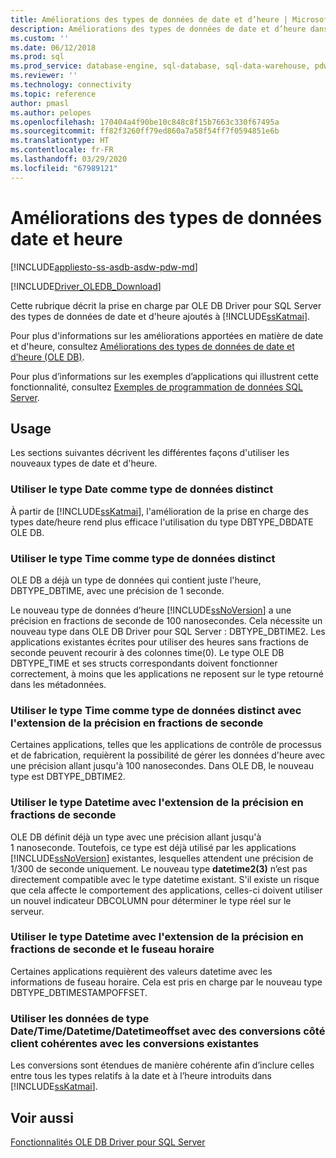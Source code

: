 ```yaml
---
title: Améliorations des types de données de date et d’heure | Microsoft Docs
description: Améliorations des types de données de date et d’heure dans OLE DB Driver pour SQL Server
ms.custom: ''
ms.date: 06/12/2018
ms.prod: sql
ms.prod_service: database-engine, sql-database, sql-data-warehouse, pdw
ms.reviewer: ''
ms.technology: connectivity
ms.topic: reference
author: pmasl
ms.author: pelopes
ms.openlocfilehash: 170404a4f90be10c848c8f15b7663c330f67495a
ms.sourcegitcommit: ff82f3260ff79ed860a7a58f54ff7f0594851e6b
ms.translationtype: HT
ms.contentlocale: fr-FR
ms.lasthandoff: 03/29/2020
ms.locfileid: "67989121"
---
```

# <a name="date-and-time-improvements"></a>Améliorations des types de données date et heure
[!INCLUDE[appliesto-ss-asdb-asdw-pdw-md](../../../includes/appliesto-ss-asdb-asdw-pdw-md.md)]

[!INCLUDE[Driver_OLEDB_Download](../../../includes/driver_oledb_download.md)]

  Cette rubrique décrit la prise en charge par OLE DB Driver pour SQL Server des types de données de date et d'heure ajoutés à [!INCLUDE[ssKatmai](../../../includes/sskatmai-md.md)].  
  
 Pour plus d'informations sur les améliorations apportées en matière de date et d'heure, consultez [Améliorations des types de données de date et d’heure &#40;OLE DB&#41;](../../oledb/ole-db-date-time/date-and-time-improvements-ole-db.md).  
  
 Pour plus d’informations sur les exemples d’applications qui illustrent cette fonctionnalité, consultez [Exemples de programmation de données SQL Server](https://msftdpprodsamples.codeplex.com/).  
  
## <a name="usage"></a>Usage  
 Les sections suivantes décrivent les différentes façons d'utiliser les nouveaux types de date et d'heure.  
  
### <a name="use-date-as-a-distinct-data-type"></a>Utiliser le type Date comme type de données distinct  
 À partir de [!INCLUDE[ssKatmai](../../../includes/sskatmai-md.md)], l'amélioration de la prise en charge des types date/heure rend plus efficace l'utilisation du type DBTYPE_DBDATE OLE DB.  
  
### <a name="use-time-as-a-distinct-data-type"></a>Utiliser le type Time comme type de données distinct  
 OLE DB a déjà un type de données qui contient juste l'heure, DBTYPE_DBTIME, avec une précision de 1 seconde.
  
 Le nouveau type de données d’heure [!INCLUDE[ssNoVersion](../../../includes/ssnoversion-md.md)] a une précision en fractions de seconde de 100 nanosecondes. Cela nécessite un nouveau type dans OLE DB Driver pour SQL Server : DBTYPE_DBTIME2. Les applications existantes écrites pour utiliser des heures sans fractions de seconde peuvent recourir à des colonnes time(0). Le type OLE DB DBTYPE_TIME et ses structs correspondants doivent fonctionner correctement, à moins que les applications ne reposent sur le type retourné dans les métadonnées.  
  
### <a name="use-time-as-a-distinct-data-type-with-extended-fractional-seconds-precision"></a>Utiliser le type Time comme type de données distinct avec l'extension de la précision en fractions de seconde  
 Certaines applications, telles que les applications de contrôle de processus et de fabrication, requièrent la possibilité de gérer les données d'heure avec une précision allant jusqu'à 100 nanosecondes. Dans OLE DB, le nouveau type est DBTYPE_DBTIME2.  
  
### <a name="use-datetime-with-extended-fractional-seconds-precision"></a>Utiliser le type Datetime avec l'extension de la précision en fractions de seconde  
 OLE DB définit déjà un type avec une précision allant jusqu'à 1 nanoseconde. Toutefois, ce type est déjà utilisé par les applications [!INCLUDE[ssNoVersion](../../../includes/ssnoversion-md.md)] existantes, lesquelles attendent une précision de 1/300 de seconde uniquement. Le nouveau type **datetime2(3)** n’est pas directement compatible avec le type datetime existant. S'il existe un risque que cela affecte le comportement des applications, celles-ci doivent utiliser un nouvel indicateur DBCOLUMN pour déterminer le type réel sur le serveur.    
  
### <a name="use-datetime-with-extended-fractional-seconds-precision-and-timezone"></a>Utiliser le type Datetime avec l'extension de la précision en fractions de seconde et le fuseau horaire  
 Certaines applications requièrent des valeurs datetime avec les informations de fuseau horaire. Cela est pris en charge par le nouveau type DBTYPE_DBTIMESTAMPOFFSET.
  
### <a name="use-datetimedatetimedatetimeoffset-data-with-client-side-conversions-consistent-with-existing-conversions"></a>Utiliser les données de type Date/Time/Datetime/Datetimeoffset avec des conversions côté client cohérentes avec les conversions existantes  
 Les conversions sont étendues de manière cohérente afin d’inclure celles entre tous les types relatifs à la date et à l’heure introduits dans [!INCLUDE[ssKatmai](../../../includes/sskatmai-md.md)].  
  
## <a name="see-also"></a>Voir aussi  
 [Fonctionnalités OLE DB Driver pour SQL Server](../../oledb/features/oledb-driver-for-sql-server-features.md)  
  
  
